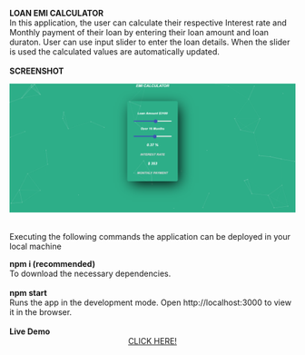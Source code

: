 <b>LOAN EMI CALCULATOR</b><BR>
    In this application, the user can calculate their respective Interest rate and  Monthly payment of their loan by entering their loan amount and loan duraton. User can use input slider to enter the loan details. When the slider is used the calculated values are automatically updated.<br>
  <br><b>SCREENSHOT</B>
  <div align="center">
 <img src="/Screenshot/demo.PNG" width="800px"</img> 
</div><br>
    <p>Executing the following commands the application can be deployed in your local machine</p> 
  <b>npm i (recommended)</b><br>
To download the necessary dependencies.<br><br>
<b>npm start</b><br>
Runs the app in the development mode.
Open http://localhost:3000 to view it in the browser.<br><br>
<b>Live Demo</b><br>
    <center><a href="https://full-throttle-task.herokuapp.com/">CLICK HERE!</a></center>
